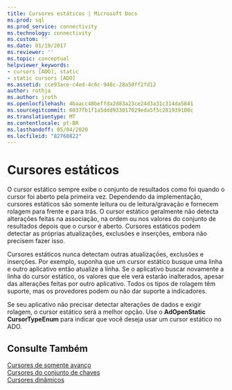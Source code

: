 ```yaml
---
title: Cursores estáticos | Microsoft Docs
ms.prod: sql
ms.prod_service: connectivity
ms.technology: connectivity
ms.custom: ''
ms.date: 01/19/2017
ms.reviewer: ''
ms.topic: conceptual
helpviewer_keywords:
- cursors [ADO], static
- static cursors [ADO]
ms.assetid: cce93ace-c4ed-4c6c-940c-28a50ff2fd12
author: rothja
ms.author: jroth
ms.openlocfilehash: 4baacc48beffda2d83a23ce24d3a31c314da5841
ms.sourcegitcommit: 6037fb1f1a5ddd933017029eda5f5c281939100c
ms.translationtype: MT
ms.contentlocale: pt-BR
ms.lasthandoff: 05/04/2020
ms.locfileid: "82760822"
---
```

# <a name="static-cursors"></a>Cursores estáticos
O cursor estático sempre exibe o conjunto de resultados como foi quando o cursor foi aberto pela primeira vez. Dependendo da implementação, cursores estáticos são somente leitura ou de leitura/gravação e fornecem rolagem para frente e para trás. O cursor estático geralmente não detecta alterações feitas na associação, na ordem ou nos valores do conjunto de resultados depois que o cursor é aberto. Cursores estáticos podem detectar as próprias atualizações, exclusões e inserções, embora não precisem fazer isso.  
  
 Cursores estáticos nunca detectam outras atualizações, exclusões e inserções. Por exemplo, suponha que um cursor estático busque uma linha e outro aplicativo então atualize a linha. Se o aplicativo buscar novamente a linha do cursor estático, os valores que ele verá estarão inalterados, apesar das alterações feitas por outro aplicativo. Todos os tipos de rolagem têm suporte, mas os provedores podem ou não dar suporte a indicadores.  
  
 Se seu aplicativo não precisar detectar alterações de dados e exigir rolagem, o cursor estático será a melhor opção. Use o **AdOpenStatic CursorTypeEnum** para indicar que você deseja usar um cursor estático no ADO.  
  
## <a name="see-also"></a>Consulte Também  
 [Cursores de somente avanço](../../../ado/guide/data/forward-only-cursors.md)   
 [Cursores do conjunto de chaves](../../../ado/guide/data/keyset-cursors.md)   
 [Cursores dinâmicos](../../../ado/guide/data/dynamic-cursors.md)
